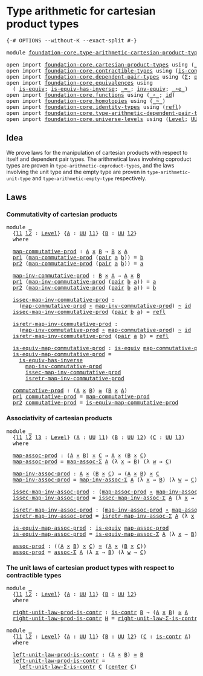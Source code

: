 # Type arithmetic for cartesian product types

<pre class="Agda"><a id="56" class="Symbol">{-#</a> <a id="60" class="Keyword">OPTIONS</a> <a id="68" class="Pragma">--without-K</a> <a id="80" class="Pragma">--exact-split</a> <a id="94" class="Symbol">#-}</a>

<a id="99" class="Keyword">module</a> <a id="106" href="foundation-core.type-arithmetic-cartesian-product-types.html" class="Module">foundation-core.type-arithmetic-cartesian-product-types</a> <a id="162" class="Keyword">where</a>

<a id="169" class="Keyword">open</a> <a id="174" class="Keyword">import</a> <a id="181" href="foundation-core.cartesian-product-types.html" class="Module">foundation-core.cartesian-product-types</a> <a id="221" class="Keyword">using</a> <a id="227" class="Symbol">(</a><a id="228" href="foundation-core.cartesian-product-types.html#577" class="Function Operator">_×_</a><a id="231" class="Symbol">)</a>
<a id="233" class="Keyword">open</a> <a id="238" class="Keyword">import</a> <a id="245" href="foundation-core.contractible-types.html" class="Module">foundation-core.contractible-types</a> <a id="280" class="Keyword">using</a> <a id="286" class="Symbol">(</a><a id="287" href="foundation-core.contractible-types.html#992" class="Function">is-contr</a><a id="295" class="Symbol">;</a> <a id="297" href="foundation-core.contractible-types.html#1085" class="Function">center</a><a id="303" class="Symbol">)</a>
<a id="305" class="Keyword">open</a> <a id="310" class="Keyword">import</a> <a id="317" href="foundation-core.dependent-pair-types.html" class="Module">foundation-core.dependent-pair-types</a> <a id="354" class="Keyword">using</a> <a id="360" class="Symbol">(</a><a id="361" href="foundation-core.dependent-pair-types.html#502" class="Record">Σ</a><a id="362" class="Symbol">;</a> <a id="364" href="foundation-core.dependent-pair-types.html#575" class="InductiveConstructor">pair</a><a id="368" class="Symbol">;</a> <a id="370" href="foundation-core.dependent-pair-types.html#592" class="Field">pr1</a><a id="373" class="Symbol">;</a> <a id="375" href="foundation-core.dependent-pair-types.html#604" class="Field">pr2</a><a id="378" class="Symbol">)</a>
<a id="380" class="Keyword">open</a> <a id="385" class="Keyword">import</a> <a id="392" href="foundation-core.equivalences.html" class="Module">foundation-core.equivalences</a> <a id="421" class="Keyword">using</a>
  <a id="429" class="Symbol">(</a> <a id="431" href="foundation-core.equivalences.html#1542" class="Function">is-equiv</a><a id="439" class="Symbol">;</a> <a id="441" href="foundation-core.equivalences.html#2999" class="Function">is-equiv-has-inverse</a><a id="461" class="Symbol">;</a> <a id="463" href="foundation-core.equivalences.html#1607" class="Function Operator">_≃_</a><a id="466" class="Symbol">;</a> <a id="468" href="foundation-core.equivalences.html#5707" class="Function">inv-equiv</a><a id="477" class="Symbol">;</a> <a id="479" href="foundation-core.equivalences.html#7855" class="Function Operator">_∘e_</a><a id="483" class="Symbol">)</a>
<a id="485" class="Keyword">open</a> <a id="490" class="Keyword">import</a> <a id="497" href="foundation-core.functions.html" class="Module">foundation-core.functions</a> <a id="523" class="Keyword">using</a> <a id="529" class="Symbol">(</a><a id="530" href="foundation-core.functions.html#407" class="Function Operator">_∘_</a><a id="533" class="Symbol">;</a> <a id="535" href="foundation-core.functions.html#309" class="Function">id</a><a id="537" class="Symbol">)</a>
<a id="539" class="Keyword">open</a> <a id="544" class="Keyword">import</a> <a id="551" href="foundation-core.homotopies.html" class="Module">foundation-core.homotopies</a> <a id="578" class="Keyword">using</a> <a id="584" class="Symbol">(</a><a id="585" href="foundation-core.homotopies.html#545" class="Function Operator">_~_</a><a id="588" class="Symbol">)</a>
<a id="590" class="Keyword">open</a> <a id="595" class="Keyword">import</a> <a id="602" href="foundation-core.identity-types.html" class="Module">foundation-core.identity-types</a> <a id="633" class="Keyword">using</a> <a id="639" class="Symbol">(</a><a id="640" href="foundation-core.identity-types.html#694" class="InductiveConstructor">refl</a><a id="644" class="Symbol">)</a>
<a id="646" class="Keyword">open</a> <a id="651" class="Keyword">import</a> <a id="658" href="foundation-core.type-arithmetic-dependent-pair-types.html" class="Module">foundation-core.type-arithmetic-dependent-pair-types</a>
<a id="711" class="Keyword">open</a> <a id="716" class="Keyword">import</a> <a id="723" href="foundation-core.universe-levels.html" class="Module">foundation-core.universe-levels</a> <a id="755" class="Keyword">using</a> <a id="761" class="Symbol">(</a><a id="762" href="Agda.Primitive.html#597" class="Postulate">Level</a><a id="767" class="Symbol">;</a> <a id="769" href="foundation-core.universe-levels.html#222" class="Primitive">UU</a><a id="771" class="Symbol">)</a>
</pre>
## Idea

We prove laws for the manipulation of cartesian products with respect to itself and dependent pair types. The arithmetical laws involving coproduct types are proven in `type-arithmetic-coproduct-types`, and the laws involving the unit type and the empty type are proven in `type-arithmetic-unit-type` and `type-arithmetic-empty-type` respectively.

## Laws

### Commutativity of cartesian products

<pre class="Agda"><a id="1194" class="Keyword">module</a> <a id="1201" href="foundation-core.type-arithmetic-cartesian-product-types.html#1201" class="Module">_</a>
  <a id="1205" class="Symbol">{</a><a id="1206" href="foundation-core.type-arithmetic-cartesian-product-types.html#1206" class="Bound">l1</a> <a id="1209" href="foundation-core.type-arithmetic-cartesian-product-types.html#1209" class="Bound">l2</a> <a id="1212" class="Symbol">:</a> <a id="1214" href="Agda.Primitive.html#597" class="Postulate">Level</a><a id="1219" class="Symbol">}</a> <a id="1221" class="Symbol">{</a><a id="1222" href="foundation-core.type-arithmetic-cartesian-product-types.html#1222" class="Bound">A</a> <a id="1224" class="Symbol">:</a> <a id="1226" href="foundation-core.universe-levels.html#222" class="Primitive">UU</a> <a id="1229" href="foundation-core.type-arithmetic-cartesian-product-types.html#1206" class="Bound">l1</a><a id="1231" class="Symbol">}</a> <a id="1233" class="Symbol">{</a><a id="1234" href="foundation-core.type-arithmetic-cartesian-product-types.html#1234" class="Bound">B</a> <a id="1236" class="Symbol">:</a> <a id="1238" href="foundation-core.universe-levels.html#222" class="Primitive">UU</a> <a id="1241" href="foundation-core.type-arithmetic-cartesian-product-types.html#1209" class="Bound">l2</a><a id="1243" class="Symbol">}</a>
  <a id="1247" class="Keyword">where</a>

  <a id="1256" href="foundation-core.type-arithmetic-cartesian-product-types.html#1256" class="Function">map-commutative-prod</a> <a id="1277" class="Symbol">:</a> <a id="1279" href="foundation-core.type-arithmetic-cartesian-product-types.html#1222" class="Bound">A</a> <a id="1281" href="foundation-core.cartesian-product-types.html#577" class="Function Operator">×</a> <a id="1283" href="foundation-core.type-arithmetic-cartesian-product-types.html#1234" class="Bound">B</a> <a id="1285" class="Symbol">→</a> <a id="1287" href="foundation-core.type-arithmetic-cartesian-product-types.html#1234" class="Bound">B</a> <a id="1289" href="foundation-core.cartesian-product-types.html#577" class="Function Operator">×</a> <a id="1291" href="foundation-core.type-arithmetic-cartesian-product-types.html#1222" class="Bound">A</a>
  <a id="1295" href="foundation-core.dependent-pair-types.html#592" class="Field">pr1</a> <a id="1299" class="Symbol">(</a><a id="1300" href="foundation-core.type-arithmetic-cartesian-product-types.html#1256" class="Function">map-commutative-prod</a> <a id="1321" class="Symbol">(</a><a id="1322" href="foundation-core.dependent-pair-types.html#575" class="InductiveConstructor">pair</a> <a id="1327" href="foundation-core.type-arithmetic-cartesian-product-types.html#1327" class="Bound">a</a> <a id="1329" href="foundation-core.type-arithmetic-cartesian-product-types.html#1329" class="Bound">b</a><a id="1330" class="Symbol">))</a> <a id="1333" class="Symbol">=</a> <a id="1335" href="foundation-core.type-arithmetic-cartesian-product-types.html#1329" class="Bound">b</a>
  <a id="1339" href="foundation-core.dependent-pair-types.html#604" class="Field">pr2</a> <a id="1343" class="Symbol">(</a><a id="1344" href="foundation-core.type-arithmetic-cartesian-product-types.html#1256" class="Function">map-commutative-prod</a> <a id="1365" class="Symbol">(</a><a id="1366" href="foundation-core.dependent-pair-types.html#575" class="InductiveConstructor">pair</a> <a id="1371" href="foundation-core.type-arithmetic-cartesian-product-types.html#1371" class="Bound">a</a> <a id="1373" href="foundation-core.type-arithmetic-cartesian-product-types.html#1373" class="Bound">b</a><a id="1374" class="Symbol">))</a> <a id="1377" class="Symbol">=</a> <a id="1379" href="foundation-core.type-arithmetic-cartesian-product-types.html#1371" class="Bound">a</a>
  
  <a id="1386" href="foundation-core.type-arithmetic-cartesian-product-types.html#1386" class="Function">map-inv-commutative-prod</a> <a id="1411" class="Symbol">:</a> <a id="1413" href="foundation-core.type-arithmetic-cartesian-product-types.html#1234" class="Bound">B</a> <a id="1415" href="foundation-core.cartesian-product-types.html#577" class="Function Operator">×</a> <a id="1417" href="foundation-core.type-arithmetic-cartesian-product-types.html#1222" class="Bound">A</a> <a id="1419" class="Symbol">→</a> <a id="1421" href="foundation-core.type-arithmetic-cartesian-product-types.html#1222" class="Bound">A</a> <a id="1423" href="foundation-core.cartesian-product-types.html#577" class="Function Operator">×</a> <a id="1425" href="foundation-core.type-arithmetic-cartesian-product-types.html#1234" class="Bound">B</a>
  <a id="1429" href="foundation-core.dependent-pair-types.html#592" class="Field">pr1</a> <a id="1433" class="Symbol">(</a><a id="1434" href="foundation-core.type-arithmetic-cartesian-product-types.html#1386" class="Function">map-inv-commutative-prod</a> <a id="1459" class="Symbol">(</a><a id="1460" href="foundation-core.dependent-pair-types.html#575" class="InductiveConstructor">pair</a> <a id="1465" href="foundation-core.type-arithmetic-cartesian-product-types.html#1465" class="Bound">b</a> <a id="1467" href="foundation-core.type-arithmetic-cartesian-product-types.html#1467" class="Bound">a</a><a id="1468" class="Symbol">))</a> <a id="1471" class="Symbol">=</a> <a id="1473" href="foundation-core.type-arithmetic-cartesian-product-types.html#1467" class="Bound">a</a>
  <a id="1477" href="foundation-core.dependent-pair-types.html#604" class="Field">pr2</a> <a id="1481" class="Symbol">(</a><a id="1482" href="foundation-core.type-arithmetic-cartesian-product-types.html#1386" class="Function">map-inv-commutative-prod</a> <a id="1507" class="Symbol">(</a><a id="1508" href="foundation-core.dependent-pair-types.html#575" class="InductiveConstructor">pair</a> <a id="1513" href="foundation-core.type-arithmetic-cartesian-product-types.html#1513" class="Bound">b</a> <a id="1515" href="foundation-core.type-arithmetic-cartesian-product-types.html#1515" class="Bound">a</a><a id="1516" class="Symbol">))</a> <a id="1519" class="Symbol">=</a> <a id="1521" href="foundation-core.type-arithmetic-cartesian-product-types.html#1513" class="Bound">b</a>

  <a id="1526" href="foundation-core.type-arithmetic-cartesian-product-types.html#1526" class="Function">issec-map-inv-commutative-prod</a> <a id="1557" class="Symbol">:</a>
    <a id="1563" class="Symbol">(</a><a id="1564" href="foundation-core.type-arithmetic-cartesian-product-types.html#1256" class="Function">map-commutative-prod</a> <a id="1585" href="foundation-core.functions.html#407" class="Function Operator">∘</a> <a id="1587" href="foundation-core.type-arithmetic-cartesian-product-types.html#1386" class="Function">map-inv-commutative-prod</a><a id="1611" class="Symbol">)</a> <a id="1613" href="foundation-core.homotopies.html#545" class="Function Operator">~</a> <a id="1615" href="foundation-core.functions.html#309" class="Function">id</a>
  <a id="1620" href="foundation-core.type-arithmetic-cartesian-product-types.html#1526" class="Function">issec-map-inv-commutative-prod</a> <a id="1651" class="Symbol">(</a><a id="1652" href="foundation-core.dependent-pair-types.html#575" class="InductiveConstructor">pair</a> <a id="1657" href="foundation-core.type-arithmetic-cartesian-product-types.html#1657" class="Bound">b</a> <a id="1659" href="foundation-core.type-arithmetic-cartesian-product-types.html#1659" class="Bound">a</a><a id="1660" class="Symbol">)</a> <a id="1662" class="Symbol">=</a> <a id="1664" href="foundation-core.identity-types.html#694" class="InductiveConstructor">refl</a>

  <a id="1672" href="foundation-core.type-arithmetic-cartesian-product-types.html#1672" class="Function">isretr-map-inv-commutative-prod</a> <a id="1704" class="Symbol">:</a>
    <a id="1710" class="Symbol">(</a><a id="1711" href="foundation-core.type-arithmetic-cartesian-product-types.html#1386" class="Function">map-inv-commutative-prod</a> <a id="1736" href="foundation-core.functions.html#407" class="Function Operator">∘</a> <a id="1738" href="foundation-core.type-arithmetic-cartesian-product-types.html#1256" class="Function">map-commutative-prod</a><a id="1758" class="Symbol">)</a> <a id="1760" href="foundation-core.homotopies.html#545" class="Function Operator">~</a> <a id="1762" href="foundation-core.functions.html#309" class="Function">id</a>
  <a id="1767" href="foundation-core.type-arithmetic-cartesian-product-types.html#1672" class="Function">isretr-map-inv-commutative-prod</a> <a id="1799" class="Symbol">(</a><a id="1800" href="foundation-core.dependent-pair-types.html#575" class="InductiveConstructor">pair</a> <a id="1805" href="foundation-core.type-arithmetic-cartesian-product-types.html#1805" class="Bound">a</a> <a id="1807" href="foundation-core.type-arithmetic-cartesian-product-types.html#1807" class="Bound">b</a><a id="1808" class="Symbol">)</a> <a id="1810" class="Symbol">=</a> <a id="1812" href="foundation-core.identity-types.html#694" class="InductiveConstructor">refl</a>

  <a id="1820" href="foundation-core.type-arithmetic-cartesian-product-types.html#1820" class="Function">is-equiv-map-commutative-prod</a> <a id="1850" class="Symbol">:</a> <a id="1852" href="foundation-core.equivalences.html#1542" class="Function">is-equiv</a> <a id="1861" href="foundation-core.type-arithmetic-cartesian-product-types.html#1256" class="Function">map-commutative-prod</a>
  <a id="1884" href="foundation-core.type-arithmetic-cartesian-product-types.html#1820" class="Function">is-equiv-map-commutative-prod</a> <a id="1914" class="Symbol">=</a>
    <a id="1920" href="foundation-core.equivalences.html#2999" class="Function">is-equiv-has-inverse</a>
      <a id="1947" href="foundation-core.type-arithmetic-cartesian-product-types.html#1386" class="Function">map-inv-commutative-prod</a>
      <a id="1978" href="foundation-core.type-arithmetic-cartesian-product-types.html#1526" class="Function">issec-map-inv-commutative-prod</a>
      <a id="2015" href="foundation-core.type-arithmetic-cartesian-product-types.html#1672" class="Function">isretr-map-inv-commutative-prod</a>

  <a id="2050" href="foundation-core.type-arithmetic-cartesian-product-types.html#2050" class="Function">commutative-prod</a> <a id="2067" class="Symbol">:</a> <a id="2069" class="Symbol">(</a><a id="2070" href="foundation-core.type-arithmetic-cartesian-product-types.html#1222" class="Bound">A</a> <a id="2072" href="foundation-core.cartesian-product-types.html#577" class="Function Operator">×</a> <a id="2074" href="foundation-core.type-arithmetic-cartesian-product-types.html#1234" class="Bound">B</a><a id="2075" class="Symbol">)</a> <a id="2077" href="foundation-core.equivalences.html#1607" class="Function Operator">≃</a> <a id="2079" class="Symbol">(</a><a id="2080" href="foundation-core.type-arithmetic-cartesian-product-types.html#1234" class="Bound">B</a> <a id="2082" href="foundation-core.cartesian-product-types.html#577" class="Function Operator">×</a> <a id="2084" href="foundation-core.type-arithmetic-cartesian-product-types.html#1222" class="Bound">A</a><a id="2085" class="Symbol">)</a>
  <a id="2089" href="foundation-core.dependent-pair-types.html#592" class="Field">pr1</a> <a id="2093" href="foundation-core.type-arithmetic-cartesian-product-types.html#2050" class="Function">commutative-prod</a> <a id="2110" class="Symbol">=</a> <a id="2112" href="foundation-core.type-arithmetic-cartesian-product-types.html#1256" class="Function">map-commutative-prod</a>
  <a id="2135" href="foundation-core.dependent-pair-types.html#604" class="Field">pr2</a> <a id="2139" href="foundation-core.type-arithmetic-cartesian-product-types.html#2050" class="Function">commutative-prod</a> <a id="2156" class="Symbol">=</a> <a id="2158" href="foundation-core.type-arithmetic-cartesian-product-types.html#1820" class="Function">is-equiv-map-commutative-prod</a>
</pre>
### Associativity of cartesian products

<pre class="Agda"><a id="2242" class="Keyword">module</a> <a id="2249" href="foundation-core.type-arithmetic-cartesian-product-types.html#2249" class="Module">_</a>
  <a id="2253" class="Symbol">{</a><a id="2254" href="foundation-core.type-arithmetic-cartesian-product-types.html#2254" class="Bound">l1</a> <a id="2257" href="foundation-core.type-arithmetic-cartesian-product-types.html#2257" class="Bound">l2</a> <a id="2260" href="foundation-core.type-arithmetic-cartesian-product-types.html#2260" class="Bound">l3</a> <a id="2263" class="Symbol">:</a> <a id="2265" href="Agda.Primitive.html#597" class="Postulate">Level</a><a id="2270" class="Symbol">}</a> <a id="2272" class="Symbol">(</a><a id="2273" href="foundation-core.type-arithmetic-cartesian-product-types.html#2273" class="Bound">A</a> <a id="2275" class="Symbol">:</a> <a id="2277" href="foundation-core.universe-levels.html#222" class="Primitive">UU</a> <a id="2280" href="foundation-core.type-arithmetic-cartesian-product-types.html#2254" class="Bound">l1</a><a id="2282" class="Symbol">)</a> <a id="2284" class="Symbol">(</a><a id="2285" href="foundation-core.type-arithmetic-cartesian-product-types.html#2285" class="Bound">B</a> <a id="2287" class="Symbol">:</a> <a id="2289" href="foundation-core.universe-levels.html#222" class="Primitive">UU</a> <a id="2292" href="foundation-core.type-arithmetic-cartesian-product-types.html#2257" class="Bound">l2</a><a id="2294" class="Symbol">)</a> <a id="2296" class="Symbol">(</a><a id="2297" href="foundation-core.type-arithmetic-cartesian-product-types.html#2297" class="Bound">C</a> <a id="2299" class="Symbol">:</a> <a id="2301" href="foundation-core.universe-levels.html#222" class="Primitive">UU</a> <a id="2304" href="foundation-core.type-arithmetic-cartesian-product-types.html#2260" class="Bound">l3</a><a id="2306" class="Symbol">)</a>
  <a id="2310" class="Keyword">where</a>
  
  <a id="2321" href="foundation-core.type-arithmetic-cartesian-product-types.html#2321" class="Function">map-assoc-prod</a> <a id="2336" class="Symbol">:</a> <a id="2338" class="Symbol">(</a><a id="2339" href="foundation-core.type-arithmetic-cartesian-product-types.html#2273" class="Bound">A</a> <a id="2341" href="foundation-core.cartesian-product-types.html#577" class="Function Operator">×</a> <a id="2343" href="foundation-core.type-arithmetic-cartesian-product-types.html#2285" class="Bound">B</a><a id="2344" class="Symbol">)</a> <a id="2346" href="foundation-core.cartesian-product-types.html#577" class="Function Operator">×</a> <a id="2348" href="foundation-core.type-arithmetic-cartesian-product-types.html#2297" class="Bound">C</a> <a id="2350" class="Symbol">→</a> <a id="2352" href="foundation-core.type-arithmetic-cartesian-product-types.html#2273" class="Bound">A</a> <a id="2354" href="foundation-core.cartesian-product-types.html#577" class="Function Operator">×</a> <a id="2356" class="Symbol">(</a><a id="2357" href="foundation-core.type-arithmetic-cartesian-product-types.html#2285" class="Bound">B</a> <a id="2359" href="foundation-core.cartesian-product-types.html#577" class="Function Operator">×</a> <a id="2361" href="foundation-core.type-arithmetic-cartesian-product-types.html#2297" class="Bound">C</a><a id="2362" class="Symbol">)</a>
  <a id="2366" href="foundation-core.type-arithmetic-cartesian-product-types.html#2321" class="Function">map-assoc-prod</a> <a id="2381" class="Symbol">=</a> <a id="2383" href="foundation-core.type-arithmetic-dependent-pair-types.html#4909" class="Function">map-assoc-Σ</a> <a id="2395" href="foundation-core.type-arithmetic-cartesian-product-types.html#2273" class="Bound">A</a> <a id="2397" class="Symbol">(λ</a> <a id="2400" href="foundation-core.type-arithmetic-cartesian-product-types.html#2400" class="Bound">x</a> <a id="2402" class="Symbol">→</a> <a id="2404" href="foundation-core.type-arithmetic-cartesian-product-types.html#2285" class="Bound">B</a><a id="2405" class="Symbol">)</a> <a id="2407" class="Symbol">(λ</a> <a id="2410" href="foundation-core.type-arithmetic-cartesian-product-types.html#2410" class="Bound">w</a> <a id="2412" class="Symbol">→</a> <a id="2414" href="foundation-core.type-arithmetic-cartesian-product-types.html#2297" class="Bound">C</a><a id="2415" class="Symbol">)</a>

  <a id="2420" href="foundation-core.type-arithmetic-cartesian-product-types.html#2420" class="Function">map-inv-assoc-prod</a> <a id="2439" class="Symbol">:</a> <a id="2441" href="foundation-core.type-arithmetic-cartesian-product-types.html#2273" class="Bound">A</a> <a id="2443" href="foundation-core.cartesian-product-types.html#577" class="Function Operator">×</a> <a id="2445" class="Symbol">(</a><a id="2446" href="foundation-core.type-arithmetic-cartesian-product-types.html#2285" class="Bound">B</a> <a id="2448" href="foundation-core.cartesian-product-types.html#577" class="Function Operator">×</a> <a id="2450" href="foundation-core.type-arithmetic-cartesian-product-types.html#2297" class="Bound">C</a><a id="2451" class="Symbol">)</a> <a id="2453" class="Symbol">→</a> <a id="2455" class="Symbol">(</a><a id="2456" href="foundation-core.type-arithmetic-cartesian-product-types.html#2273" class="Bound">A</a> <a id="2458" href="foundation-core.cartesian-product-types.html#577" class="Function Operator">×</a> <a id="2460" href="foundation-core.type-arithmetic-cartesian-product-types.html#2285" class="Bound">B</a><a id="2461" class="Symbol">)</a> <a id="2463" href="foundation-core.cartesian-product-types.html#577" class="Function Operator">×</a> <a id="2465" href="foundation-core.type-arithmetic-cartesian-product-types.html#2297" class="Bound">C</a>
  <a id="2469" href="foundation-core.type-arithmetic-cartesian-product-types.html#2420" class="Function">map-inv-assoc-prod</a> <a id="2488" class="Symbol">=</a> <a id="2490" href="foundation-core.type-arithmetic-dependent-pair-types.html#5030" class="Function">map-inv-assoc-Σ</a> <a id="2506" href="foundation-core.type-arithmetic-cartesian-product-types.html#2273" class="Bound">A</a> <a id="2508" class="Symbol">(λ</a> <a id="2511" href="foundation-core.type-arithmetic-cartesian-product-types.html#2511" class="Bound">x</a> <a id="2513" class="Symbol">→</a> <a id="2515" href="foundation-core.type-arithmetic-cartesian-product-types.html#2285" class="Bound">B</a><a id="2516" class="Symbol">)</a> <a id="2518" class="Symbol">(λ</a> <a id="2521" href="foundation-core.type-arithmetic-cartesian-product-types.html#2521" class="Bound">w</a> <a id="2523" class="Symbol">→</a> <a id="2525" href="foundation-core.type-arithmetic-cartesian-product-types.html#2297" class="Bound">C</a><a id="2526" class="Symbol">)</a>

  <a id="2531" href="foundation-core.type-arithmetic-cartesian-product-types.html#2531" class="Function">issec-map-inv-assoc-prod</a> <a id="2556" class="Symbol">:</a> <a id="2558" class="Symbol">(</a><a id="2559" href="foundation-core.type-arithmetic-cartesian-product-types.html#2321" class="Function">map-assoc-prod</a> <a id="2574" href="foundation-core.functions.html#407" class="Function Operator">∘</a> <a id="2576" href="foundation-core.type-arithmetic-cartesian-product-types.html#2420" class="Function">map-inv-assoc-prod</a><a id="2594" class="Symbol">)</a> <a id="2596" href="foundation-core.homotopies.html#545" class="Function Operator">~</a> <a id="2598" href="foundation-core.functions.html#309" class="Function">id</a>
  <a id="2603" href="foundation-core.type-arithmetic-cartesian-product-types.html#2531" class="Function">issec-map-inv-assoc-prod</a> <a id="2628" class="Symbol">=</a> <a id="2630" href="foundation-core.type-arithmetic-dependent-pair-types.html#5348" class="Function">issec-map-inv-assoc-Σ</a> <a id="2652" href="foundation-core.type-arithmetic-cartesian-product-types.html#2273" class="Bound">A</a> <a id="2654" class="Symbol">(λ</a> <a id="2657" href="foundation-core.type-arithmetic-cartesian-product-types.html#2657" class="Bound">x</a> <a id="2659" class="Symbol">→</a> <a id="2661" href="foundation-core.type-arithmetic-cartesian-product-types.html#2285" class="Bound">B</a><a id="2662" class="Symbol">)</a> <a id="2664" class="Symbol">(λ</a> <a id="2667" href="foundation-core.type-arithmetic-cartesian-product-types.html#2667" class="Bound">w</a> <a id="2669" class="Symbol">→</a> <a id="2671" href="foundation-core.type-arithmetic-cartesian-product-types.html#2297" class="Bound">C</a><a id="2672" class="Symbol">)</a>

  <a id="2677" href="foundation-core.type-arithmetic-cartesian-product-types.html#2677" class="Function">isretr-map-inv-assoc-prod</a> <a id="2703" class="Symbol">:</a> <a id="2705" class="Symbol">(</a><a id="2706" href="foundation-core.type-arithmetic-cartesian-product-types.html#2420" class="Function">map-inv-assoc-prod</a> <a id="2725" href="foundation-core.functions.html#407" class="Function Operator">∘</a> <a id="2727" href="foundation-core.type-arithmetic-cartesian-product-types.html#2321" class="Function">map-assoc-prod</a><a id="2741" class="Symbol">)</a> <a id="2743" href="foundation-core.homotopies.html#545" class="Function Operator">~</a> <a id="2745" href="foundation-core.functions.html#309" class="Function">id</a>
  <a id="2750" href="foundation-core.type-arithmetic-cartesian-product-types.html#2677" class="Function">isretr-map-inv-assoc-prod</a> <a id="2776" class="Symbol">=</a> <a id="2778" href="foundation-core.type-arithmetic-dependent-pair-types.html#5229" class="Function">isretr-map-inv-assoc-Σ</a> <a id="2801" href="foundation-core.type-arithmetic-cartesian-product-types.html#2273" class="Bound">A</a> <a id="2803" class="Symbol">(λ</a> <a id="2806" href="foundation-core.type-arithmetic-cartesian-product-types.html#2806" class="Bound">x</a> <a id="2808" class="Symbol">→</a> <a id="2810" href="foundation-core.type-arithmetic-cartesian-product-types.html#2285" class="Bound">B</a><a id="2811" class="Symbol">)</a> <a id="2813" class="Symbol">(λ</a> <a id="2816" href="foundation-core.type-arithmetic-cartesian-product-types.html#2816" class="Bound">w</a> <a id="2818" class="Symbol">→</a> <a id="2820" href="foundation-core.type-arithmetic-cartesian-product-types.html#2297" class="Bound">C</a><a id="2821" class="Symbol">)</a>

  <a id="2826" href="foundation-core.type-arithmetic-cartesian-product-types.html#2826" class="Function">is-equiv-map-assoc-prod</a> <a id="2850" class="Symbol">:</a> <a id="2852" href="foundation-core.equivalences.html#1542" class="Function">is-equiv</a> <a id="2861" href="foundation-core.type-arithmetic-cartesian-product-types.html#2321" class="Function">map-assoc-prod</a>
  <a id="2878" href="foundation-core.type-arithmetic-cartesian-product-types.html#2826" class="Function">is-equiv-map-assoc-prod</a> <a id="2902" class="Symbol">=</a> <a id="2904" href="foundation-core.type-arithmetic-dependent-pair-types.html#5476" class="Function">is-equiv-map-assoc-Σ</a> <a id="2925" href="foundation-core.type-arithmetic-cartesian-product-types.html#2273" class="Bound">A</a> <a id="2927" class="Symbol">(λ</a> <a id="2930" href="foundation-core.type-arithmetic-cartesian-product-types.html#2930" class="Bound">x</a> <a id="2932" class="Symbol">→</a> <a id="2934" href="foundation-core.type-arithmetic-cartesian-product-types.html#2285" class="Bound">B</a><a id="2935" class="Symbol">)</a> <a id="2937" class="Symbol">(λ</a> <a id="2940" href="foundation-core.type-arithmetic-cartesian-product-types.html#2940" class="Bound">w</a> <a id="2942" class="Symbol">→</a> <a id="2944" href="foundation-core.type-arithmetic-cartesian-product-types.html#2297" class="Bound">C</a><a id="2945" class="Symbol">)</a>

  <a id="2950" href="foundation-core.type-arithmetic-cartesian-product-types.html#2950" class="Function">assoc-prod</a> <a id="2961" class="Symbol">:</a> <a id="2963" class="Symbol">((</a><a id="2965" href="foundation-core.type-arithmetic-cartesian-product-types.html#2273" class="Bound">A</a> <a id="2967" href="foundation-core.cartesian-product-types.html#577" class="Function Operator">×</a> <a id="2969" href="foundation-core.type-arithmetic-cartesian-product-types.html#2285" class="Bound">B</a><a id="2970" class="Symbol">)</a> <a id="2972" href="foundation-core.cartesian-product-types.html#577" class="Function Operator">×</a> <a id="2974" href="foundation-core.type-arithmetic-cartesian-product-types.html#2297" class="Bound">C</a><a id="2975" class="Symbol">)</a> <a id="2977" href="foundation-core.equivalences.html#1607" class="Function Operator">≃</a> <a id="2979" class="Symbol">(</a><a id="2980" href="foundation-core.type-arithmetic-cartesian-product-types.html#2273" class="Bound">A</a> <a id="2982" href="foundation-core.cartesian-product-types.html#577" class="Function Operator">×</a> <a id="2984" class="Symbol">(</a><a id="2985" href="foundation-core.type-arithmetic-cartesian-product-types.html#2285" class="Bound">B</a> <a id="2987" href="foundation-core.cartesian-product-types.html#577" class="Function Operator">×</a> <a id="2989" href="foundation-core.type-arithmetic-cartesian-product-types.html#2297" class="Bound">C</a><a id="2990" class="Symbol">))</a>
  <a id="2995" href="foundation-core.type-arithmetic-cartesian-product-types.html#2950" class="Function">assoc-prod</a> <a id="3006" class="Symbol">=</a> <a id="3008" href="foundation-core.type-arithmetic-dependent-pair-types.html#5662" class="Function">assoc-Σ</a> <a id="3016" href="foundation-core.type-arithmetic-cartesian-product-types.html#2273" class="Bound">A</a> <a id="3018" class="Symbol">(λ</a> <a id="3021" href="foundation-core.type-arithmetic-cartesian-product-types.html#3021" class="Bound">x</a> <a id="3023" class="Symbol">→</a> <a id="3025" href="foundation-core.type-arithmetic-cartesian-product-types.html#2285" class="Bound">B</a><a id="3026" class="Symbol">)</a> <a id="3028" class="Symbol">(λ</a> <a id="3031" href="foundation-core.type-arithmetic-cartesian-product-types.html#3031" class="Bound">w</a> <a id="3033" class="Symbol">→</a> <a id="3035" href="foundation-core.type-arithmetic-cartesian-product-types.html#2297" class="Bound">C</a><a id="3036" class="Symbol">)</a>
</pre>
### The unit laws of cartesian product types with respect to contractible types

<pre class="Agda"><a id="3132" class="Keyword">module</a> <a id="3139" href="foundation-core.type-arithmetic-cartesian-product-types.html#3139" class="Module">_</a>
  <a id="3143" class="Symbol">{</a><a id="3144" href="foundation-core.type-arithmetic-cartesian-product-types.html#3144" class="Bound">l1</a> <a id="3147" href="foundation-core.type-arithmetic-cartesian-product-types.html#3147" class="Bound">l2</a> <a id="3150" class="Symbol">:</a> <a id="3152" href="Agda.Primitive.html#597" class="Postulate">Level</a><a id="3157" class="Symbol">}</a> <a id="3159" class="Symbol">{</a><a id="3160" href="foundation-core.type-arithmetic-cartesian-product-types.html#3160" class="Bound">A</a> <a id="3162" class="Symbol">:</a> <a id="3164" href="foundation-core.universe-levels.html#222" class="Primitive">UU</a> <a id="3167" href="foundation-core.type-arithmetic-cartesian-product-types.html#3144" class="Bound">l1</a><a id="3169" class="Symbol">}</a> <a id="3171" class="Symbol">{</a><a id="3172" href="foundation-core.type-arithmetic-cartesian-product-types.html#3172" class="Bound">B</a> <a id="3174" class="Symbol">:</a> <a id="3176" href="foundation-core.universe-levels.html#222" class="Primitive">UU</a> <a id="3179" href="foundation-core.type-arithmetic-cartesian-product-types.html#3147" class="Bound">l2</a><a id="3181" class="Symbol">}</a>
  <a id="3185" class="Keyword">where</a>

  <a id="3194" href="foundation-core.type-arithmetic-cartesian-product-types.html#3194" class="Function">right-unit-law-prod-is-contr</a> <a id="3223" class="Symbol">:</a> <a id="3225" href="foundation-core.contractible-types.html#992" class="Function">is-contr</a> <a id="3234" href="foundation-core.type-arithmetic-cartesian-product-types.html#3172" class="Bound">B</a> <a id="3236" class="Symbol">→</a> <a id="3238" class="Symbol">(</a><a id="3239" href="foundation-core.type-arithmetic-cartesian-product-types.html#3160" class="Bound">A</a> <a id="3241" href="foundation-core.cartesian-product-types.html#577" class="Function Operator">×</a> <a id="3243" href="foundation-core.type-arithmetic-cartesian-product-types.html#3172" class="Bound">B</a><a id="3244" class="Symbol">)</a> <a id="3246" href="foundation-core.equivalences.html#1607" class="Function Operator">≃</a> <a id="3248" href="foundation-core.type-arithmetic-cartesian-product-types.html#3160" class="Bound">A</a>
  <a id="3252" href="foundation-core.type-arithmetic-cartesian-product-types.html#3194" class="Function">right-unit-law-prod-is-contr</a> <a id="3281" href="foundation-core.type-arithmetic-cartesian-product-types.html#3281" class="Bound">H</a> <a id="3283" class="Symbol">=</a> <a id="3285" href="foundation-core.type-arithmetic-dependent-pair-types.html#4301" class="Function">right-unit-law-Σ-is-contr</a> <a id="3311" class="Symbol">(λ</a> <a id="3314" href="foundation-core.type-arithmetic-cartesian-product-types.html#3314" class="Bound">a</a> <a id="3316" class="Symbol">→</a> <a id="3318" href="foundation-core.type-arithmetic-cartesian-product-types.html#3281" class="Bound">H</a><a id="3319" class="Symbol">)</a>

<a id="3322" class="Keyword">module</a> <a id="3329" href="foundation-core.type-arithmetic-cartesian-product-types.html#3329" class="Module">_</a>
  <a id="3333" class="Symbol">{</a><a id="3334" href="foundation-core.type-arithmetic-cartesian-product-types.html#3334" class="Bound">l1</a> <a id="3337" href="foundation-core.type-arithmetic-cartesian-product-types.html#3337" class="Bound">l2</a> <a id="3340" class="Symbol">:</a> <a id="3342" href="Agda.Primitive.html#597" class="Postulate">Level</a><a id="3347" class="Symbol">}</a> <a id="3349" class="Symbol">{</a><a id="3350" href="foundation-core.type-arithmetic-cartesian-product-types.html#3350" class="Bound">A</a> <a id="3352" class="Symbol">:</a> <a id="3354" href="foundation-core.universe-levels.html#222" class="Primitive">UU</a> <a id="3357" href="foundation-core.type-arithmetic-cartesian-product-types.html#3334" class="Bound">l1</a><a id="3359" class="Symbol">}</a> <a id="3361" class="Symbol">{</a><a id="3362" href="foundation-core.type-arithmetic-cartesian-product-types.html#3362" class="Bound">B</a> <a id="3364" class="Symbol">:</a> <a id="3366" href="foundation-core.universe-levels.html#222" class="Primitive">UU</a> <a id="3369" href="foundation-core.type-arithmetic-cartesian-product-types.html#3337" class="Bound">l2</a><a id="3371" class="Symbol">}</a> <a id="3373" class="Symbol">(</a><a id="3374" href="foundation-core.type-arithmetic-cartesian-product-types.html#3374" class="Bound">C</a> <a id="3376" class="Symbol">:</a> <a id="3378" href="foundation-core.contractible-types.html#992" class="Function">is-contr</a> <a id="3387" href="foundation-core.type-arithmetic-cartesian-product-types.html#3350" class="Bound">A</a><a id="3388" class="Symbol">)</a>
  <a id="3392" class="Keyword">where</a>
  
  <a id="3403" href="foundation-core.type-arithmetic-cartesian-product-types.html#3403" class="Function">left-unit-law-prod-is-contr</a> <a id="3431" class="Symbol">:</a> <a id="3433" class="Symbol">(</a><a id="3434" href="foundation-core.type-arithmetic-cartesian-product-types.html#3350" class="Bound">A</a> <a id="3436" href="foundation-core.cartesian-product-types.html#577" class="Function Operator">×</a> <a id="3438" href="foundation-core.type-arithmetic-cartesian-product-types.html#3362" class="Bound">B</a><a id="3439" class="Symbol">)</a> <a id="3441" href="foundation-core.equivalences.html#1607" class="Function Operator">≃</a> <a id="3443" href="foundation-core.type-arithmetic-cartesian-product-types.html#3362" class="Bound">B</a>
  <a id="3447" href="foundation-core.type-arithmetic-cartesian-product-types.html#3403" class="Function">left-unit-law-prod-is-contr</a> <a id="3475" class="Symbol">=</a>
    <a id="3481" href="foundation-core.type-arithmetic-dependent-pair-types.html#3077" class="Function">left-unit-law-Σ-is-contr</a> <a id="3506" href="foundation-core.type-arithmetic-cartesian-product-types.html#3374" class="Bound">C</a> <a id="3508" class="Symbol">(</a><a id="3509" href="foundation-core.contractible-types.html#1085" class="Function">center</a> <a id="3516" href="foundation-core.type-arithmetic-cartesian-product-types.html#3374" class="Bound">C</a><a id="3517" class="Symbol">)</a>
</pre>